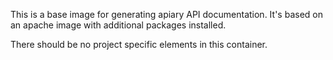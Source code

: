 This is a base image for generating apiary API documentation. It's based on an apache image
with additional packages installed.

There should be no project specific elements in this container. 
